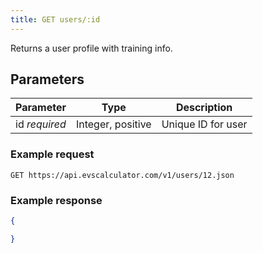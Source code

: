 ```yaml
---
title: GET users/:id
---
```


Returns a user profile with training info.

## Parameters

Parameter   | Type          | Description
---- | ---- | ---- 
id _required_ | Integer, positive   | Unique ID for user

### Example request

```
GET https://api.evscalculator.com/v1/users/12.json
```

### Example response

```json
{

}
```